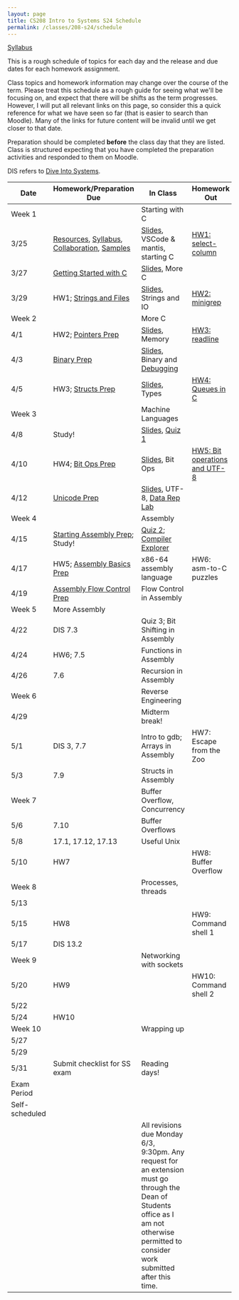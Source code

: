```yaml
---
layout: page
title: CS208 Intro to Systems S24 Schedule
permalink: /classes/208-s24/schedule
---
```


[Syllabus](syllabus)

This is a rough schedule of topics for each day and the release and due dates for each homework assignment.

Class topics and homework information may change over the course of the term. Please treat this schedule as a rough guide for seeing what we'll be focusing on, and expect that there will be shifts as the term progresses. However, I will put all relevant links on this page, so consider this a quick reference for what we have seen so far (that is easier to search than Moodle). Many of the links for future content will be invalid until we get closer to that date.

Preparation should be completed **before** the class day that they are listed. Class is structured expecting that you have completed the preparation activities and responded to them on Moodle.

DIS refers to [Dive Into Systems](https://diveintosystems.org/book/index.html).

| Date	| Homework/Preparation Due	| In Class |	Homework Out |
| ------- | --------------- | ------------- | -------------- |
| Week 1 | | Starting with C | |
| 3/25| [Resources](resources), [Syllabus](syllabus), [Collaboration](collaboration),  [Samples](https://cs.carleton.edu/faculty/jondich/courses/cs208_w24/samples/) |  [Slides](https://docs.google.com/presentation/d/18gQp1-_nuBINSEXm64UqVyxsRL3bUxIXYigi4osI7CA/edit?usp=sharing), VSCode & mantis, starting C| [HW1: select-column](hw1) |
| 3/27 | [Getting Started with C](getting-started) |  [Slides](https://docs.google.com/presentation/d/1YKGerjz0Dg1U6-WX_dJi6KCPgvINt06BT4SPdIoaZXU/edit?usp=sharing), More C|	 |
| 3/29 | HW1; [Strings and Files](strings-prep)	| [Slides](https://docs.google.com/presentation/d/1JEEk2yuQ0vvsgFRmnagPWA58XKGhr1NUtdVbhb7_G-I/edit?usp=sharing), Strings and IO |	 [HW2: minigrep](hw2) |
| Week 2 | | More C | |
| 4/1 |  HW2; [Pointers Prep](pointers-prep) | [Slides](https://docs.google.com/presentation/d/1oguX2-QtQWu3dTT0_BP3CDyb8jV0qk9uc5YbdeSy4Z4/edit?usp=sharing), Memory	| [HW3: readline](hw3) |
| 4/3 | [Binary Prep](binary-prep) |	[Slides](https://docs.google.com/presentation/d/127O7Gax_9IOuDq7JoFEQlDhesS2ri6InQQSFeT3349s/edit?usp=sharing), Binary and [Debugging](https://cs.carleton.edu/faculty/jondich/courses/cs208_w24/assignments/03-lab-vscode-debugging.html)	| |
| 4/5 | HW3; [Structs Prep](structs-prep) | [Slides](https://docs.google.com/presentation/d/1Ro-JXdtBv6_tWZbDmgEXqKPGFLxpct8R2Kr2JrfgpP0/edit?usp=sharing), Types 	| [HW4: Queues in C](hw4) |
| Week 3 | |  Machine Languages | |
| 4/8 | Study!  |	[Slides](https://docs.google.com/presentation/d/1AveTQoKg0EkgVX-o7V_aGp0f13jhvqoTNuDmcVPD0uU/edit?usp=sharing), [Quiz 1](quiz1) |  |
| 4/10 | HW4; [Bit Ops Prep](bitops-prep) |	[Slides](https://docs.google.com/presentation/d/1-C5E-YLaNheDrBQ0ViByuh13vtgoSh8ZiCslCwbEpNg/edit?usp=sharing), Bit Ops	 	| [HW5: Bit operations and UTF-8](hw5) |
| 4/12 | [Unicode Prep](unicode-prep)|	   [Slides](https://docs.google.com/presentation/d/1IRr1Apq1jqzSc1Nw2U852ZufT_jf6FG3CE_99alpSfM/edit?usp=sharing), UTF-8, [Data Rep Lab](https://www.cs.carleton.edu/faculty/tamert/courses/cs208-f23/labs/lab3/)	| |
| Week 4 | | Assembly | |
| 4/15 | [Starting Assembly Prep](start-asm-prep); Study! |  [Quiz 2](quiz2); [Compiler Explorer](https://www.cs.carleton.edu/faculty/tamert/courses/cs208-f23/labs/lab4/)	|  |
| 4/17 | HW5; [Assembly Basics Prep](asm-basics-prep) |	x86-64 assembly language	| HW6: asm-to-C puzzles |
| 4/19 | [Assembly Flow Control Prep](asm-flow-prep) |	Flow Control in Assembly  | |
| Week 5 |  More Assembly |  | |
| 4/22 |	DIS 7.3	| Quiz 3; Bit Shifting in Assembly 	|  |
| 4/24 | HW6; 7.5  | Functions in Assembly |   |
| 4/26	|7.6 |	Recursion in Assembly	| |
| Week 6 | | Reverse Engineering | |
| 4/29 |  | Midterm break! | |
| 5/1 |DIS 3, 7.7|Intro to gdb; Arrays in Assembly |HW7: Escape from the Zoo |
| 5/3 | 7.9  |		Structs in Assembly	|   |
| Week 7 | | Buffer Overflow, Concurrency | |
| 5/6 | 7.10 | 	Buffer Overflows	 | |
| 5/8 |	17.1, 17.12, 17.13 |	Useful Unix	|   |
| 5/10 | HW7 |		| HW8: Buffer Overflow |
| Week 8 | | Processes, threads | |
| 5/13 | | 		 |  |	
| 5/15 | HW8	|   |	HW9: Command shell 1 |
| 5/17 | DIS 13.2 | 	|  |	
| Week 9 | | Networking with sockets | |
| 5/20 |  HW9 |  	| HW10: Command shell 2 |
| 5/22 |  | 	 | 	 |
| 5/24	| HW10  |   | |
| Week 10 | | Wrapping up | |
| 5/27 |  |  | |
| 5/29 |  |  | |
| 5/31 | Submit checklist for SS exam | Reading days!| |
| Exam Period | | | |
| Self-scheduled | |  | |
| | | All revisions due Monday 6/3, 9:30pm. Any request for an extension must go through the Dean of Students office as I am not otherwise permitted to consider work submitted after this time. | |